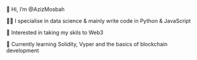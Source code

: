 👋 Hi, I’m @AzizMosbah

👨‍💻 I specialise in data science & mainly write code in Python & JavaScript 

👀 Interested in taking my skils to Web3

🌱 Currently learning Solidity, Vyper and the basics of blockchain development

<!---
AzizMosbah/AzizMosbah is a ✨ special ✨ repository because its `README.md` (this file) appears on your GitHub profile.
You can click the Preview link to take a look at your changes.
--->
